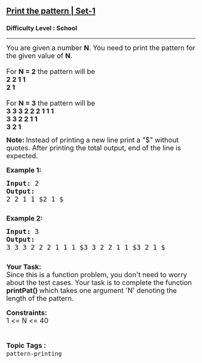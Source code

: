 <h2><a href="https://practice.geeksforgeeks.org/problems/print-the-pattern-set-1/1?page=1&difficulty[]=-2&sortBy=submissions">Print the pattern | Set-1</a></h2><h3>Difficulty Level : School</h3><hr><div class="problems_problem_content__Xm_eO"><p><span style="font-size:18px">You are given a number <strong>N</strong>. You need to print the pattern for the given value of <strong>N</strong>.<br>
<br>
For <strong>N = 2</strong> the pattern will be&nbsp;<br>
<strong>2 2 1 1<br>
2 1</strong><br>
<br>
For <strong>N = 3</strong> the pattern will be&nbsp;<br>
<strong>3 3 3 2 2&nbsp;2 1 1 1<br>
3 3 2 2&nbsp;1 1<br>
3 2 1</strong></span></p>

<p><strong><span style="font-size:18px">Note: </span></strong><span style="font-size:18px">Instead of printing a&nbsp;new line print a "$" without quotes. After printing the total output, end of the line is expected.</span><br>
<br>
<span style="font-size:18px"><strong>Example 1:</strong></span></p>

<pre><span style="font-size:18px"><strong>Input: </strong>2<strong>
Output:
</strong>2 2 1 1 $2 1 $<strong>
</strong></span>
</pre>

<p><span style="font-size:18px"><strong>Example 2:</strong></span></p>

<pre><span style="font-size:18px"><strong>Input: </strong>3<strong>
Output:
</strong>3 3 3 2 2 2 1 1 1 $3 3 2 2 1 1 $3 2 1 $<strong>
</strong></span></pre>

<p><br>
<strong><span style="font-size:18px">Your Task:</span></strong><br>
<span style="font-size:18px">Since this is a function problem, you don't need to worry about the test cases. Your task is to complete the function<strong> </strong></span><strong><span style="font-size:18px">printPat()</span></strong><span style="font-size:18px"><strong> </strong>which takes one argument 'N' denoting the length of the pattern.</span><br>
<br>
<span style="font-size:18px"><strong>Constraints:</strong><br>
1 &lt;= N &lt;= 40</span></p>
</div><br><p><span style=font-size:18px><strong>Topic Tags : </strong><br><code>pattern-printing</code>&nbsp;